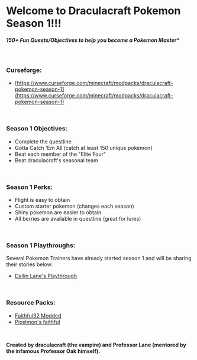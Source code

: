 Welcome to Draculacraft Pokemon Season 1!!!
===========================================

##### 150+ Fun Quests/Objectives to help you become a Pokemon Master*

&nbsp;

### **Curseforge:**
*   [https://www.curseforge.com/minecraft/modpacks/draculacraft-pokemon-season-1](https://www.curseforge.com/minecraft/modpacks/draculacraft-pokemon-season-1)

&nbsp;

### **Season 1 Objectives:**
*   Complete the questline
*   Gotta Catch 'Em All (catch at least 150 unique pokemon)
*   Beat each member of the "Elite Four"
*   Beat draculacraft's seasonal team

&nbsp;

### **Season 1 Perks:**
*   Flight is easy to obtain
*   Custom starter pokemon (changes each season)
*   Shiny pokemon are easier to obtain
*   All berries are available in questline (great for lures)

&nbsp;

### **Season 1 Playthroughs:**
Several Pokemon Trainers have already started season 1 and will be sharing their stories below:
*   [Dallin Lane's Playthrough](https://www.youtube.com/playlist?list=PLHLmqNy9y-wnPyZOULOLY6hsYlhvO3gPu "Draculacraft Pokemon Season 1 - Dallin Lane's Playthrough")

&nbsp;

### **Resource Packs:**
*   [Faithful32 Modded](http://f32.me/)
*   [Pixelmon's faithful](https://www.curseforge.com/minecraft/texture-packs/pixelmons-faithful-x32-addon)

&nbsp;

**Created by draculacraft (the vampire) and Professor Lane (mentored by the infamous Professor Oak himself).**